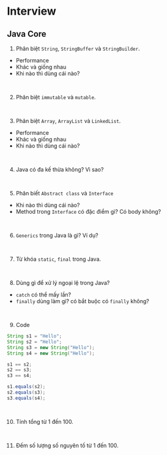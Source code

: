 # Interview

## Java Core

1. Phân biệt `String`, `StringBuffer` và `StringBuilder`.
- Performance
- Khác và giống nhau
- Khi nào thì dùng cái nào?

<br />

2. Phân biệt `immutable` và `mutable`.

<br />

3. Phân biệt `Array`, `ArrayList` và `LinkedList`.
- Performance
- Khác và giống nhau
- Khi nào thì dùng cái nào?

<br />

4. Java có đa kế thừa không? Vì sao?

<br />

5. Phân biết `Abstract class` và `Interface`
- Khi nào thì dùng cái nào?
- Method trong `Interface` có đặc điểm gì? Có body không?

<br />

6. `Generics` trong Java là gì? Ví dụ?

<br />

7. Từ khóa `static`, `final` trong Java.

<br />

8. Dùng gì để xử lý ngoại lệ trong Java?
- `catch` có thể mấy lần?
- `finally` dùng làm gì? có bắt buộc có `finally` không?

<br />

9. Code
```java
String s1 = "Hello";
String s2 = "Hello";
String s3 = new String("Hello");
String s4 = new String("Hello");

s1 == s2;
s2 == s3;
s3 == s4;

s1.equals(s2);
s2.equals(s3);
s3.equals(s4);
```

<br />

10. Tính tổng từ 1 đến 100.

<br />

11. Đếm số lượng số nguyên tố từ 1 đến 100.

<br />
